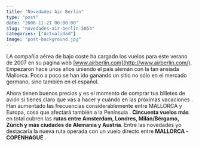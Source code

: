 ```yaml
---
title: "Novedades Air Berlin"
type: "post"
date: "2006-11-21 00:00:00"
slug: "novedades-air-berlin-5054"
categories: ["Actualidad"]
image: "post-background.jpg"
---
```


LA compañia aérea de bajo coste ha cargado los vuelos para este verano de 2007 en su página web [www.airberlin.com](http://www.airberlin.com/). Empezaron hace unos años uniendo el país alemán con la tan ansiada Mallorca. Poco a poco se han ido ganando un sitio no sólo en el mercado germano, sino también en el español.



Ahora tienen buenos precios y es el momento de comprar tus billetes de avión si tienes claro que vas a hacer y cuándo en las próximas vacaciones . Han aumentado las frecuencias considerablemente entre MALLORCA y Europa, cosa que afectará también a la Península . **Cincuenta vuelos más** en total cubren las **rutas entre Amsterdam, Londres, Milán/Bérgamo, Zúrich y más ciudades de Alemania y Austria**. Entre las novedades yo destacaría la nueva ruta operada con un vuelo directo entre **MALLORCA - COPENHAGUE** .